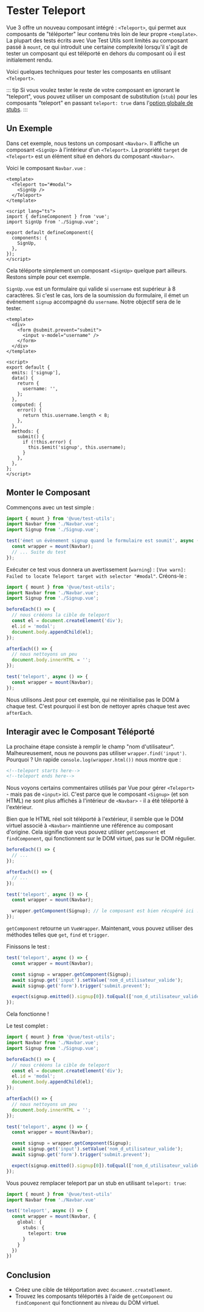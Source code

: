 # Tester Teleport

Vue 3 offre un nouveau composant intégré&nbsp;: `<Teleport>`, qui permet aux composants de "téléporter" leur contenu très loin de leur propre `<template>`. La plupart des tests écrits avec Vue Test Utils sont limités au composant passé à `mount`, ce qui introduit une certaine complexité lorsqu'il s'agit de tester un composant qui est téléporté en dehors du composant où il est initialement rendu.

Voici quelques techniques pour tester les composants en utilisant `<Teleport>`.

::: tip
Si vous voulez tester le reste de votre composant en ignorant le "teleport", vous pouvez utiliser un composant de substitution (`stub`) pour les composants "teleport" en passant `teleport: true` dans l'[option globale de stubs](../../api/#global-stubs).
:::

## Un Exemple

Dans cet exemple, nous testons un composant `<Navbar>`. Il affiche un composant `<SignUp>` à l'intérieur d'un `<Teleport>`. La propriété `target` de `<Teleport>` est un élément situé en dehors du composant `<Navbar>`.

Voici le composant `Navbar.vue`&nbsp;:

```vue
<template>
  <Teleport to="#modal">
    <SignUp />
  </Teleport>
</template>

<script lang="ts">
import { defineComponent } from 'vue';
import SignUp from './Signup.vue';

export default defineComponent({
  components: {
    SignUp,
  },
});
</script>
```

Cela téléporte simplement un composant `<SignUp>` quelque part ailleurs. Restons simple pour cet exemple.

`SignUp.vue` est un formulaire qui valide si `username` est supérieur à 8 caractères. Si c'est le cas, lors de la soumission du formulaire, il émet un événement `signup` accompagné du `username`. Notre objectif sera de le tester.

```vue
<template>
  <div>
    <form @submit.prevent="submit">
      <input v-model="username" />
    </form>
  </div>
</template>

<script>
export default {
  emits: ['signup'],
  data() {
    return {
      username: '',
    };
  },
  computed: {
    error() {
      return this.username.length < 8;
    },
  },
  methods: {
    submit() {
      if (!this.error) {
        this.$emit('signup', this.username);
      }
    },
  },
};
</script>
```

## Monter le Composant

Commençons avec un test simple&nbsp;:

```ts
import { mount } from '@vue/test-utils';
import Navbar from './Navbar.vue';
import Signup from './Signup.vue';

test('émet un évènement signup quand le formulaire est soumit', async () => {
  const wrapper = mount(Navbar);
  // ... Suite du test
});
```

Exécuter ce test vous donnera un avertissement (`warning`)&nbsp;: `[Vue warn]: Failed to locate Teleport target with selector "#modal"`. Créons-le&nbsp;:

```ts {5-15}
import { mount } from '@vue/test-utils';
import Navbar from './Navbar.vue';
import Signup from './Signup.vue';

beforeEach(() => {
  // nous crééons la cible de teleport
  const el = document.createElement('div');
  el.id = 'modal';
  document.body.appendChild(el);
});

afterEach(() => {
  // nous nettoyons un peu
  document.body.innerHTML = '';
});

test('teleport', async () => {
  const wrapper = mount(Navbar);
});
```

Nous utilisons Jest pour cet exemple, qui ne réinitialise pas le DOM à chaque test. C'est pourquoi il est bon de nettoyer après chaque test avec `afterEach`.

## Interagir avec le Composant Téléporté

La prochaine étape consiste à remplir le champ "nom d'utilisateur". Malheureusement, nous ne pouvons pas utiliser `wrapper.find('input')`. Pourquoi&nbsp;? Un rapide `console.log(wrapper.html())` nous montre que&nbsp;:

```html
<!--teleport starts here-->
<!--teleport ends here-->
```

Nous voyons certains commentaires utilisés par Vue pour gérer `<Teleport>` - mais pas de `<input>` ici. C'est parce que le composant `<Signup>` (et son HTML) ne sont plus affichés à l'intérieur de `<Navbar>` - il a été téléporté à l'extérieur.

Bien que le HTML réel soit téléporté à l'extérieur, il semble que le DOM virtuel associé à `<Navbar>` maintienne une référence au composant d'origine. Cela signifie que vous pouvez utiliser `getComponent` et `findComponent`, qui fonctionnent sur le DOM virtuel, pas sur le DOM régulier.

```ts {12}
beforeEach(() => {
  // ...
});

afterEach(() => {
  // ...
});

test('teleport', async () => {
  const wrapper = mount(Navbar);

  wrapper.getComponent(Signup); // le composant est bien récupéré ici !
});
```

`getComponent` retourne un `VueWrapper`. Maintenant, vous pouvez utiliser des méthodes telles que `get`, `find` et `trigger`.

Finissons le test&nbsp;:

```ts {4-8}
test('teleport', async () => {
  const wrapper = mount(Navbar);

  const signup = wrapper.getComponent(Signup);
  await signup.get('input').setValue('nom_d_utilisateur_valide');
  await signup.get('form').trigger('submit.prevent');

  expect(signup.emitted().signup[0]).toEqual(['nom_d_utilisateur_valide']);
});
```

Cela fonctionne&nbsp;!

Le test complet&nbsp;:

```ts
import { mount } from '@vue/test-utils';
import Navbar from './Navbar.vue';
import Signup from './Signup.vue';

beforeEach(() => {
  // nous crééons la cible de teleport
  const el = document.createElement('div');
  el.id = 'modal';
  document.body.appendChild(el);
});

afterEach(() => {
  // nous nettoyons un peu
  document.body.innerHTML = '';
});

test('teleport', async () => {
  const wrapper = mount(Navbar);

  const signup = wrapper.getComponent(Signup);
  await signup.get('input').setValue('nom_d_utilisateur_valide');
  await signup.get('form').trigger('submit.prevent');

  expect(signup.emitted().signup[0]).toEqual(['nom_d_utilisateur_valide']);
});
```

Vous pouvez remplacer teleport par un stub en utilisant `teleport: true`:
```ts
import { mount } from '@vue/test-utils'
import Navbar from './Navbar.vue'

test('teleport', async () => {
  const wrapper = mount(Navbar, {
    global: {
      stubs: {
        teleport: true
      }
    }
  })
})
```

## Conclusion

- Créez une cible de téléportation avec `document.createElement`.
- Trouvez les composants téléportés à l'aide de `getComponent` ou `findComponent` qui fonctionnent au niveau du DOM virtuel.

